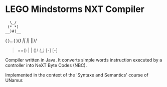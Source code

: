 # LEGO Mindstorms NXT Compiler

      \_/
     (* *)
    __)#(__
   ( )...( )(_)
   || |_| ||//
>==() | | ()/
    _(___)_
   [-]   [-]

Compiler written in Java. It converts simple words instruction executed by a controller into NeXT Byte Codes (NBC).

Implemented in the context of the 'Syntaxe and Semantics' course of UNamur.

